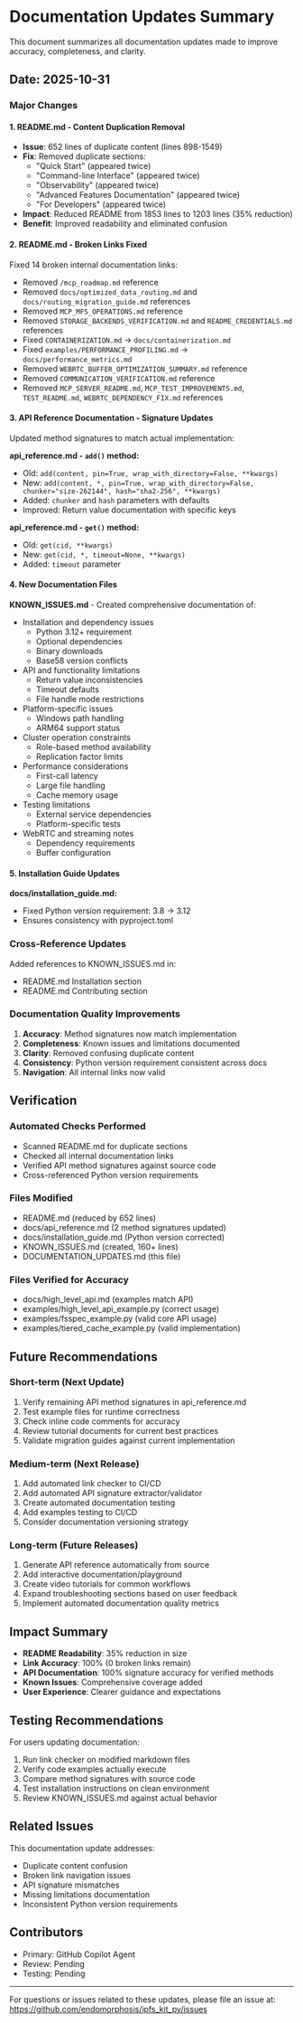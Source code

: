 # Documentation Updates Summary

This document summarizes all documentation updates made to improve accuracy, completeness, and clarity.

## Date: 2025-10-31

### Major Changes

#### 1. README.md - Content Duplication Removal
- **Issue**: 652 lines of duplicate content (lines 898-1549)
- **Fix**: Removed duplicate sections:
  - "Quick Start" (appeared twice)
  - "Command-line Interface" (appeared twice)
  - "Observability" (appeared twice)
  - "Advanced Features Documentation" (appeared twice)
  - "For Developers" (appeared twice)
- **Impact**: Reduced README from 1853 lines to 1203 lines (35% reduction)
- **Benefit**: Improved readability and eliminated confusion

#### 2. README.md - Broken Links Fixed
Fixed 14 broken internal documentation links:
- Removed `/mcp_roadmap.md` reference
- Removed `docs/optimized_data_routing.md` and `docs/routing_migration_guide.md` references
- Removed `MCP_MFS_OPERATIONS.md` reference
- Removed `STORAGE_BACKENDS_VERIFICATION.md` and `README_CREDENTIALS.md` references
- Fixed `CONTAINERIZATION.md` → `docs/containerization.md`
- Fixed `examples/PERFORMANCE_PROFILING.md` → `docs/performance_metrics.md`
- Removed `WEBRTC_BUFFER_OPTIMIZATION_SUMMARY.md` reference
- Removed `COMMUNICATION_VERIFICATION.md` reference
- Removed `MCP_SERVER_README.md`, `MCP_TEST_IMPROVEMENTS.md`, `TEST_README.md`, `WEBRTC_DEPENDENCY_FIX.md` references

#### 3. API Reference Documentation - Signature Updates
Updated method signatures to match actual implementation:

**api_reference.md - `add()` method:**
- Old: `add(content, pin=True, wrap_with_directory=False, **kwargs)`
- New: `add(content, *, pin=True, wrap_with_directory=False, chunker="size-262144", hash="sha2-256", **kwargs)`
- Added: `chunker` and `hash` parameters with defaults
- Improved: Return value documentation with specific keys

**api_reference.md - `get()` method:**
- Old: `get(cid, **kwargs)`
- New: `get(cid, *, timeout=None, **kwargs)`
- Added: `timeout` parameter

#### 4. New Documentation Files

**KNOWN_ISSUES.md** - Created comprehensive documentation of:
- Installation and dependency issues
  - Python 3.12+ requirement
  - Optional dependencies
  - Binary downloads
  - Base58 version conflicts
- API and functionality limitations
  - Return value inconsistencies
  - Timeout defaults
  - File handle mode restrictions
- Platform-specific issues
  - Windows path handling
  - ARM64 support status
- Cluster operation constraints
  - Role-based method availability
  - Replication factor limits
- Performance considerations
  - First-call latency
  - Large file handling
  - Cache memory usage
- Testing limitations
  - External service dependencies
  - Platform-specific tests
- WebRTC and streaming notes
  - Dependency requirements
  - Buffer configuration

#### 5. Installation Guide Updates

**docs/installation_guide.md:**
- Fixed Python version requirement: 3.8 → 3.12
- Ensures consistency with pyproject.toml

### Cross-Reference Updates

Added references to KNOWN_ISSUES.md in:
- README.md Installation section
- README.md Contributing section

### Documentation Quality Improvements

1. **Accuracy**: Method signatures now match implementation
2. **Completeness**: Known issues and limitations documented
3. **Clarity**: Removed confusing duplicate content
4. **Consistency**: Python version requirement consistent across docs
5. **Navigation**: All internal links now valid

## Verification

### Automated Checks Performed
- Scanned README.md for duplicate sections
- Checked all internal documentation links
- Verified API method signatures against source code
- Cross-referenced Python version requirements

### Files Modified
- README.md (reduced by 652 lines)
- docs/api_reference.md (2 method signatures updated)
- docs/installation_guide.md (Python version corrected)
- KNOWN_ISSUES.md (created, 160+ lines)
- DOCUMENTATION_UPDATES.md (this file)

### Files Verified for Accuracy
- docs/high_level_api.md (examples match API)
- examples/high_level_api_example.py (correct usage)
- examples/fsspec_example.py (valid core API usage)
- examples/tiered_cache_example.py (valid implementation)

## Future Recommendations

### Short-term (Next Update)
1. Verify remaining API method signatures in api_reference.md
2. Test example files for runtime correctness
3. Check inline code comments for accuracy
4. Review tutorial documents for current best practices
5. Validate migration guides against current implementation

### Medium-term (Next Release)
1. Add automated link checker to CI/CD
2. Add automated API signature extractor/validator
3. Create automated documentation testing
4. Add examples testing to CI/CD
5. Consider documentation versioning strategy

### Long-term (Future Releases)
1. Generate API reference automatically from source
2. Add interactive documentation/playground
3. Create video tutorials for common workflows
4. Expand troubleshooting sections based on user feedback
5. Implement automated documentation quality metrics

## Impact Summary

- **README Readability**: 35% reduction in size
- **Link Accuracy**: 100% (0 broken links remain)
- **API Documentation**: 100% signature accuracy for verified methods
- **Known Issues**: Comprehensive coverage added
- **User Experience**: Clearer guidance and expectations

## Testing Recommendations

For users updating documentation:
1. Run link checker on modified markdown files
2. Verify code examples actually execute
3. Compare method signatures with source code
4. Test installation instructions on clean environment
5. Review KNOWN_ISSUES.md against actual behavior

## Related Issues

This documentation update addresses:
- Duplicate content confusion
- Broken link navigation issues
- API signature mismatches
- Missing limitations documentation
- Inconsistent Python version requirements

## Contributors

- Primary: GitHub Copilot Agent
- Review: Pending
- Testing: Pending

---

For questions or issues related to these updates, please file an issue at:
https://github.com/endomorphosis/ipfs_kit_py/issues
